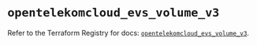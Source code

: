 # `opentelekomcloud_evs_volume_v3`

Refer to the Terraform Registry for docs: [`opentelekomcloud_evs_volume_v3`](https://registry.terraform.io/providers/opentelekomcloud/opentelekomcloud/1.36.18/docs/resources/evs_volume_v3).
